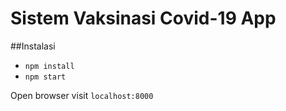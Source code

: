 # Sistem Vaksinasi Covid-19 App
##Instalasi
- ```npm install```
- ```npm start```

Open browser visit ```localhost:8000```